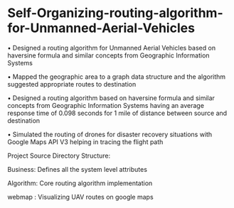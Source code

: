# Self-Organizing-routing-algorithm-for-Unmanned-Aerial-Vehicles

• Designed a routing algorithm for Unmanned Aerial Vehicles based on haversine formula and similar concepts from Geographic Information Systems
• Mapped the geographic area to a graph data structure and the algorithm suggested appropriate routes to destination
• Designed a routing algorithm based on haversine formula and similar concepts from Geographic Information Systems having an average response time of 0.098 seconds for 1 mile of distance between source and destination
• Simulated the routing of drones for disaster recovery situations with Google Maps API V3 helping in tracing the flight path

Project Source Directory Structure:

Business: Defines all the system level attributes

Algorithm: Core routing algorithm implementation

webmap : Visualizing UAV routes on google maps
